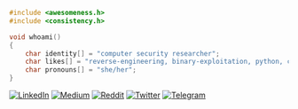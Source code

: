 ```c
#include <awesomeness.h>
#include <consistency.h>

void whoami()
{
    char identity[] = "computer security researcher";
    char likes[] = "reverse-engineering, binary-exploitation, python, c";
    char pronouns[] = "she/her";
}
```
[![LinkedIn](https://img.shields.io/badge/LinkedIn-0077B5?style=for-the-badge&logo=linkedin&logoColor=white)](https://linkedin.com/in/iamavu) [![Medium](https://img.shields.io/badge/Medium-12100E?style=for-the-badge&logo=medium&logoColor=white)](https://medium.com/@iamavu) [![Reddit](https://img.shields.io/badge/Reddit-FF4500?style=for-the-badge&logo=reddit&logoColor=white)](https://reddit.com/user/iamavu) [![Twitter](https://img.shields.io/badge/Twitter-1DA1F2?style=for-the-badge&logo=twitter&logoColor=white)](https://twitter.com/iamavu) [![Telegram](https://img.shields.io/badge/Telegram-2CA5E0?style=for-the-badge&logo=telegram&logoColor=white)](https://t.me/iamavu)

